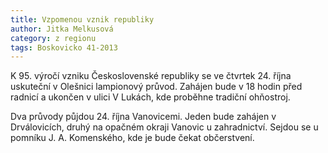 ```yaml
---
title: Vzpomenou vznik republiky
author: Jitka Melkusová
category: z regionu
tags: Boskovicko 41-2013
---
```


K 95. výročí vzniku Československé republiky se ve čtvrtek 24. října uskuteční v Olešnici lampionový průvod. Zahájen bude v 18 hodin před radnicí a ukončen v ulici V Lukách, kde proběhne tradiční ohňostroj.

Dva průvody půjdou 24. října Vanovicemi. Jeden bude zahájen v Drválovicích, druhý na opačném okraji Vanovic u zahradnictví. Sejdou se u pomníku J. A. Komenského, kde je bude čekat občerstvení.